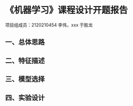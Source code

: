 # 《机器学习》课程设计开题报告

项目组成员：2120210454  李伟，xxx  于胜龙

## 一、总体思路



## 二、特征描述



## 三、模型选择



## 四、实验设计



